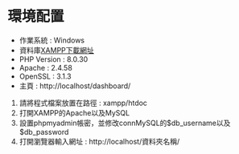 # 環境配置
 - 作業系統 : Windows
 - 資料庫[XAMPP下載網址](https://www.apachefriends.org/zh_tw/index.html) 
 - PHP Version : 8.0.30
 - Apache : 2.4.58
 - OpenSSL : 3.1.3
 - 主頁 : http://localhost/dashboard/

1. 請將程式檔案放置在路徑 : xampp/htdoc
2. 打開XAMPP的Apache以及MySQL
3. 設置phpmyadmin帳密，並修改connMySQL的\$db\_username以及\$db\_password
4. 打開瀏覽器輸入網址 : http://localhost/資料夾名稱/